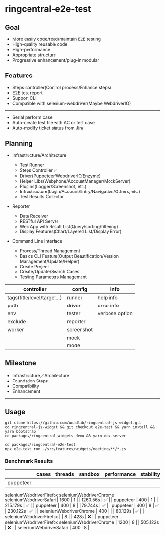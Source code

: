 # ringcentral-e2e-test

## Goal
* More easily code/read/maintain E2E testing
* High-quality reusable code
* High-performance
* Appropriate structure
* Progressive enhancement/plug-in modular

## Features
* Steps controller(Control process/Enhance steps)
* E2E test report
* Support CLI
* Compatible with selenium-webdriver(Maybe WebdriverIO)
----
* Serial perform case
* Auto-create test file with AC or test case
* Auto-modify ticket status from Jira

## Planning
- Infrastructure/Architecture
  * Test Runner
  * Steps Controller ✅
  * Driver(Puppeteer/WebdriverIO/Enzyme)
  * Helper Libs(Webphone/AccountManager/MockServer)
  * Plugins(Logger/Screenshot, etc.)
  * Infrastructure(Login/Account/Entry/Navigation/Others, etc.)
  * Test Results Collector

- Reporter
  * Data Receiver
  * RESTful API Server
  * Web App with Result List(Query/sorting/filtering)
  * Display Features(Chart/Layered List/Display Error)

- Command Line Interface
  * Process/Thread Management
  * Basics CLI Feature(Output Beautification/Version Management/Update/Helper)
  * Create Project
  * Create/Update/Search Cases
  * Testing Parameters Management

| controller                | config     | info           |
| ------------------------- | ---------- | -------------- |
| tags(title/level/target…) | runner     | help info      |
| path                      | driver     | error info     |
| env                       | tester     | verbose option |
| exclude                   | reporter   |                |
| worker                    | screenshot |                |
|                           | mock       |                |
|                           | mode       |                |

## Milestone
* Infrastructure／Architecture
* Foundation Steps
* Compatibility
* Enhancement

------

## Usage

```shell
git clone https://github.com/unadlib/ringcentral-js-widget.git
cd ringcentral-js-widget && git checkout e2e-test && yarn install && yarn bootstrap
cd packages/ringcentral-widgets-demo && yarn dev-server
```

```shell
cd packages/ringcentral-e2e-test
npx e2e-test run ./src/features/widgets/meeting/**/*.js
```


### Benchmark Results

|           | cases | threads | sandbox | performance | stability |
| --------- | ----- | ------- | ------- | ----------- | --------- |
| puppeteer |
seleniumWebdriverFirefox
seleniumWebdriverChrome
seleniumWebdriverSafari | 1600  | 1       |         | 1260.56s    | ✅       |
| puppeteer                                                                          | 400   | 1       |         | 215.179s    | ✅       |
| puppeteer                                                                          | 400   | 8       |         | 79.744s     | ✅       |
| puppeteer                                                                          | 400   | 8       | ✅     |  230.122s   | ✅       |
| seleniumWebdriverChrome                                                            | 400   |         |         | 80.129s     | ✅       |
| seleniumWebdriverFirefox                                                           |       | 8       |         |   428s      | ❌       |
| puppeteer
seleniumWebdriverFirefox
seleniumWebdriverChrome                         | 1200  | 8       |         | 505.122s    | ❌       |
| seleniumWebdriverSafari                                                            | 400   | 8       |
